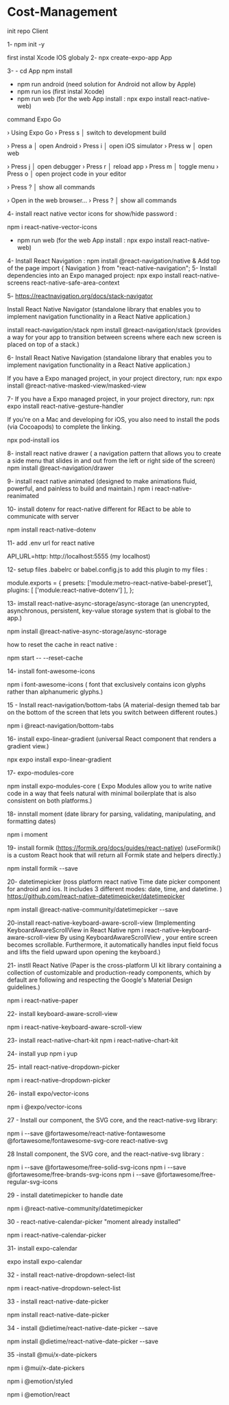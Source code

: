 # Cost-Management


 init repo Client

1- npm init -y

first instal Xcode IOS globaly
2- npx create-expo-app App 



3- - cd App
npm install 



- npm run android (need solution for Android not allow by Apple)
- npm run ios (first instal Xcode)
- npm run web (for the web App install : 
 npx expo install react-native-web)

 command Expo Go

 › Using Expo Go
› Press s │ switch to development build

› Press a │ open Android
› Press i │ open iOS simulator
› Press w │ open web

› Press j │ open debugger
› Press r │ reload app
› Press m │ toggle menu
› Press o │ open project code in your editor

› Press ? │ show all commands

› Open in the web browser...
› Press ? │ show all commands

4- install react native vector icons for show/hide password :

npm i react-native-vector-icons

- npm run web (for the web App install :  npx expo install react-native-web)

4- Install React Navigation :
npm install @react-navigation/native
& Add top of the page
import { Navigation } from "react-native-navigation";
5- Install dependencies into an Expo managed project:
npx expo install react-native-screens react-native-safe-area-context

5- https://reactnavigation.org/docs/stack-navigator

Install React Native Navigator (standalone library that enables you to implement navigation functionality in a React Native application.)



install react-navigation/stack
npm install @react-navigation/stack (provides a way for your app to transition between screens where each new screen is placed on top of a stack.)

6- Install React Native Navigation (standalone library that enables you to implement navigation functionality in a React Native application.)

If you have a Expo managed project, in your project directory, run:
npx expo install @react-native-masked-view/masked-view

7- If you have a Expo managed project, in your project directory, run:
npx expo install react-native-gesture-handler

If you're on a Mac and developing for iOS, you also need to install the pods (via Cocoapods) to complete the linking.

npx pod-install ios

8- install react native drawer ( a navigation pattern that allows you to create a side menu that slides in and out from the left or right side of the screen)
npm install @react-navigation/drawer


9- install react native animated (designed to make animations fluid, powerful, and painless to build and maintain.)
npm i react-native-reanimated

10- install dotenv for react-native different for REact to be able to communicate with server

npm install react-native-dotenv

11- add .env url for react native 

API_URL=http: http://localhost:5555 (my localhost)

12- setup files .babelrc or babel.config.js to add this plugin to my files :

module.exports = {
  presets: ['module:metro-react-native-babel-preset'],
  plugins: [
    ['module:react-native-dotenv']
  ],
};

13- imstall react-native-async-storage/async-storage (an unencrypted, asynchronous, persistent, key-value storage system that is global to the app.)

npm install @react-native-async-storage/async-storage

how to reset the cache in react native :

npm start -- --reset-cache

14- install font-awesome-icons

npm i font-awesome-icons ( font that exclusively contains icon glyphs rather than alphanumeric glyphs.)

15 - Install react-navigation/bottom-tabs (A material-design themed tab bar on the bottom of the screen that lets you switch between different routes.)

npm i @react-navigation/bottom-tabs

16-  install expo-linear-gradient (universal React component that renders a gradient view.)

npx expo install expo-linear-gradient

17-  expo-modules-core

 npm install expo-modules-core (
Expo Modules allow you to write native code in a way that feels natural with minimal boilerplate that is also consistent on both platforms.)

 18- innstall moment (date library for parsing, validating, manipulating, and formatting dates)

npm i moment

 19- install formik (https://formik.org/docs/guides/react-native)
(useFormik() is a custom React hook that will return all Formik state and helpers directly.)

npm install formik --save

20- datetimepicker (ross platform react native Time date picker component for android and ios. It includes 3 different modes: date, time, and datetime. )
https://github.com/react-native-datetimepicker/datetimepicker

npm install @react-native-community/datetimepicker --save

20-install react-native-keyboard-aware-scroll-view (Implementing KeyboardAwareScrollView in React Native
npm i react-native-keyboard-aware-scroll-view
By using KeyboardAwareScrollView , your entire screen becomes scrollable. Furthermore, it automatically handles input field focus and lifts the field upward upon opening the keyboard.)

21- instll React Native (Paper is the cross-platform UI kit library containing a collection of customizable and production-ready components, which by default are following and respecting the Google's Material Design guidelines.)

npm i react-native-paper

22- install keyboard-aware-scroll-view

npm i react-native-keyboard-aware-scroll-view

23- install react-native-chart-kit
 npm i react-native-chart-kit

24- install yup
npm i yup

25- intall react-native-dropdown-picker

npm i react-native-dropdown-picker

26- install expo/vector-icons

npm i @expo/vector-icons

27 - Install our component, the SVG core, and the react-native-svg library:

npm i --save @fortawesome/react-native-fontawesome @fortawesome/fontawesome-svg-core react-native-svg

28 Install component, the SVG core, and the react-native-svg library :

npm i --save @fortawesome/free-solid-svg-icons
npm i --save @fortawesome/free-brands-svg-icons
npm i --save @fortawesome/free-regular-svg-icons


29 - install datetimepicker to handle date 

npm i @react-native-community/datetimepicker

30 - react-native-calendar-picker "moment already installed"

npm i react-native-calendar-picker

31-  install expo-calendar

expo install expo-calendar


32 - install react-native-dropdown-select-list

npm i react-native-dropdown-select-list

33 - install react-native-date-picker

npm install react-native-date-picker

34 -  install @dietime/react-native-date-picker --save

npm install @dietime/react-native-date-picker --save

35 -install   @mui/x-date-pickers

npm i @mui/x-date-pickers

npm i @emotion/styled

npm i @emotion/react